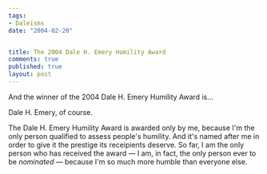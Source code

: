 ```yaml
--- 
tags:
- Daleisms
date: "2004-02-20"


title: The 2004 Dale H. Emery Humility Award
comments: true
published: true
layout: post
---
```


<p> And the winner of the 2004 Dale H. Emery Humility Award is... </p>
<p> Dale H. Emery, of course. </p>
<p> The Dale H. Emery Humility Award is awarded only by me, because I'm the only person qualified to assess people's humility. And it's named after me in order to give it the prestige its receipients deserve. So far, I am the only person who has received the award &#8212; I am, in fact, the only person ever to be <em>nominated</em> &#8212; because I'm so much more humble than everyone else. </p>
